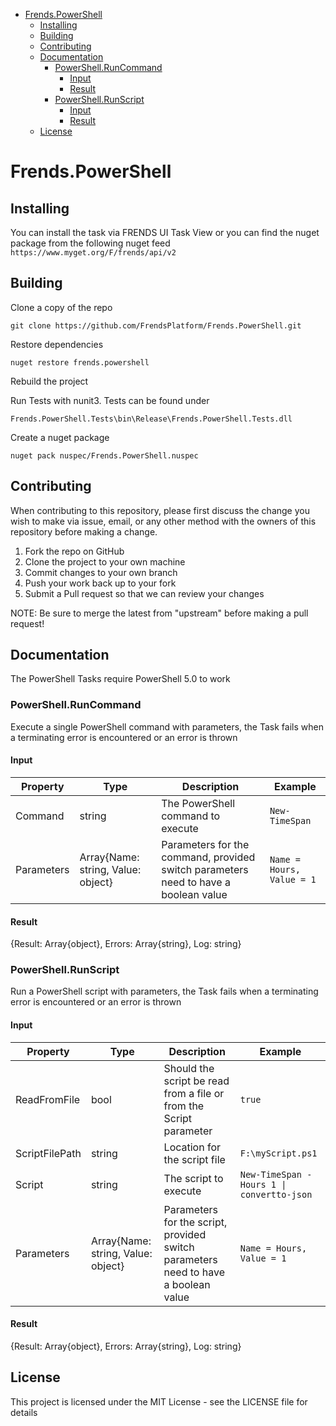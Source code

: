- [Frends.PowerShell](#frendspowershell)
  - [Installing](#installing)
  - [Building](#building)
  - [Contributing](#contributing)
  - [Documentation](#documentation)
    - [PowerShell.RunCommand](#powershellruncommand)
      - [Input](#input)
      - [Result](#result)
    - [PowerShell.RunScript](#powershellrunscript)
      - [Input](#input)
      - [Result](#result)
  - [License](#license)

# Frends.PowerShell

## Installing
You can install the task via FRENDS UI Task View or you can find the nuget package from the following nuget feed
`https://www.myget.org/F/frends/api/v2`

## Building

Clone a copy of the repo

`git clone https://github.com/FrendsPlatform/Frends.PowerShell.git`


Restore dependencies

`nuget restore frends.powershell`

Rebuild the project

Run Tests with nunit3. Tests can be found under

`Frends.PowerShell.Tests\bin\Release\Frends.PowerShell.Tests.dll`

Create a nuget package

`nuget pack nuspec/Frends.PowerShell.nuspec`

## Contributing
When contributing to this repository, please first discuss the change you wish to make via issue, email, or any other method with the owners of this repository before making a change.

1. Fork the repo on GitHub
2. Clone the project to your own machine
3. Commit changes to your own branch
4. Push your work back up to your fork
5. Submit a Pull request so that we can review your changes

NOTE: Be sure to merge the latest from "upstream" before making a pull request!

## Documentation

The PowerShell Tasks require PowerShell 5.0 to work

### PowerShell.RunCommand 

Execute a single PowerShell command with parameters, the Task fails when a terminating error is encountered or an error is thrown

#### Input

| Property          | Type                               | Description                                                                         | Example                    |
| ----------------- | ---------------------------------- | ----------------------------------------------------------------------------------- | -------------------------- |
| Command           | string                             | The PowerShell command to execute                                                   | `New-TimeSpan`             |
| Parameters        | Array{Name: string, Value: object} | Parameters for the command, provided switch parameters need to have a boolean value | `Name = Hours, Value = 1`  |


#### Result
{Result: Array{object}, Errors: Array{string}, Log: string}

### PowerShell.RunScript

Run a PowerShell script with parameters, the Task fails when a terminating error is encountered or an error is thrown

#### Input

| Property          | Type                               | Description                                                                             | Example                                                  |
| ----------------- | ---------------------------------- | --------------------------------------------------------------------------------------- | -------------------------------------------------------- |
| ReadFromFile      | bool                               | Should the script be read from a file or from the Script parameter                      | `true`                                                   |
| ScriptFilePath    | string                             | Location for the script file                                                            | `F:\myScript.ps1`                                        |
| Script            | string                             | The script to execute                                                                   | `New-TimeSpan -Hours 1 \| convertto-json`                |
| Parameters        | Array{Name: string, Value: object} | Parameters for the script, provided switch parameters need to have a boolean value      | `Name = Hours, Value = 1`                                |


#### Result
{Result: Array{object}, Errors: Array{string}, Log: string}


## License
This project is licensed under the MIT License - see the LICENSE file for details
